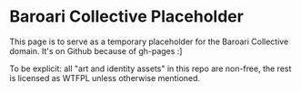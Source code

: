 Baroari Collective Placeholder
==============================

This page is to serve as a temporary placeholder for the Baroari Collective domain. It's on Github because of gh-pages :]

To be explicit: all "art and identity assets" in this repo are non-free, the rest is licensed as WTFPL unless otherwise mentioned.
